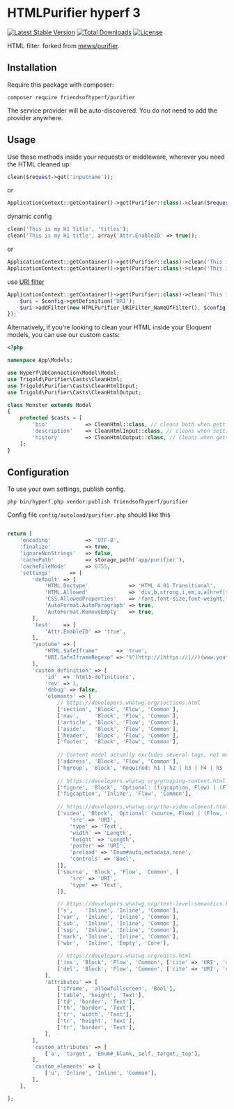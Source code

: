 # HTMLPurifier hyperf 3

[![Latest Stable Version](https://img.shields.io/packagist/v/friendsofhyperf/purifier)](https://packagist.org/packages/friendsofhyperf/purifier)
[![Total Downloads](https://img.shields.io/packagist/dt/friendsofhyperf/purifier)](https://packagist.org/packages/friendsofhyperf/purifier)
[![License](https://img.shields.io/packagist/l/friendsofhyperf/purifier)](https://github.com/friendsofhyperf/purifier)

HTML filter. forked from [mews/purifier](https://github.com/mewebstudio/Purifier).

## Installation

Require this package with composer:
```
composer require friendsofhyperf/purifier
```

The service provider will be auto-discovered. You do not need to add the provider anywhere.


## Usage


Use these methods inside your requests or middleware, wherever you need the HTML cleaned up:

```php
clean($request->get('inputname'));
```
or

```php
ApplicationContext::getContainer()->get(Purifier::class)->clean($request->get('inputname'));
```

dynamic config
```php
clean('This is my H1 title', 'titles');
clean('This is my H1 title', array('Attr.EnableID' => true));
```
or

```php
ApplicationContext::getContainer()->get(Purifier::class)->clean('This is my H1 title', 'titles');
ApplicationContext::getContainer()->get(Purifier::class)->clean('This is my H1 title', array('Attr.EnableID' => true));
```

use [URI filter](http://htmlpurifier.org/docs/enduser-uri-filter.html)

```php
ApplicationContext::getContainer()->get(Purifier::class)->clean('This is my H1 title', 'titles', function (HTMLPurifier_Config $config) {
    $uri = $config->getDefinition('URI');
    $uri->addFilter(new HTMLPurifier_URIFilter_NameOfFilter(), $config);
});
```

Alternatively, if you're looking to clean your HTML inside your Eloquent models, you can use our custom casts:

```php
<?php

namespace App\Models;

use Hyperf\DbConnection\Model\Model;
use Trigold\Purifier\Casts\CleanHtml;
use Trigold\Purifier\Casts\CleanHtmlInput;
use Trigold\Purifier\Casts\CleanHtmlOutput;

class Monster extends Model
{
    protected $casts = [
        'bio'            => CleanHtml::class, // cleans both when getting and setting the value
        'description'    => CleanHtmlInput::class, // cleans when setting the value
        'history'        => CleanHtmlOutput::class, // cleans when getting the value
    ];
}
```

## Configuration

To use your own settings, publish config.

```
php bin/hyperf.php vendor:publish friendsofhyperf/purifier
```

Config file `config/autoload/purifier.php` should like this

```php

return [
    'encoding'           => 'UTF-8',
    'finalize'           => true,
    'ignoreNonStrings'   => false,
    'cachePath'          => storage_path('app/purifier'),
    'cacheFileMode'      => 0755,
    'settings'      => [
        'default' => [
            'HTML.Doctype'             => 'HTML 4.01 Transitional',
            'HTML.Allowed'             => 'div,b,strong,i,em,u,a[href|title],ul,ol,li,p[style],br,span[style],img[width|height|alt|src]',
            'CSS.AllowedProperties'    => 'font,font-size,font-weight,font-style,font-family,text-decoration,padding-left,color,background-color,text-align',
            'AutoFormat.AutoParagraph' => true,
            'AutoFormat.RemoveEmpty'   => true,
        ],
        'test'    => [
            'Attr.EnableID' => 'true',
        ],
        "youtube" => [
            "HTML.SafeIframe"      => 'true',
            "URI.SafeIframeRegexp" => "%^(http://|https://|//)(www.youtube.com/embed/|player.vimeo.com/video/)%",
        ],
        'custom_definition' => [
            'id'  => 'html5-definitions',
            'rev' => 1,
            'debug' => false,
            'elements' => [
                // https://developers.whatwg.org/sections.html
                ['section', 'Block', 'Flow', 'Common'],
                ['nav',     'Block', 'Flow', 'Common'],
                ['article', 'Block', 'Flow', 'Common'],
                ['aside',   'Block', 'Flow', 'Common'],
                ['header',  'Block', 'Flow', 'Common'],
                ['footer',  'Block', 'Flow', 'Common'],
				
				// Content model actually excludes several tags, not modelled here
                ['address', 'Block', 'Flow', 'Common'],
                ['hgroup', 'Block', 'Required: h1 | h2 | h3 | h4 | h5 | h6', 'Common'],
				
				// https://developers.whatwg.org/grouping-content.html
                ['figure', 'Block', 'Optional: (figcaption, Flow) | (Flow, figcaption) | Flow', 'Common'],
                ['figcaption', 'Inline', 'Flow', 'Common'],
				
				// https://developers.whatwg.org/the-video-element.html#the-video-element
                ['video', 'Block', 'Optional: (source, Flow) | (Flow, source) | Flow', 'Common', [
                    'src' => 'URI',
					'type' => 'Text',
					'width' => 'Length',
					'height' => 'Length',
					'poster' => 'URI',
					'preload' => 'Enum#auto,metadata,none',
					'controls' => 'Bool',
                ]],
                ['source', 'Block', 'Flow', 'Common', [
					'src' => 'URI',
					'type' => 'Text',
                ]],

				// https://developers.whatwg.org/text-level-semantics.html
                ['s',    'Inline', 'Inline', 'Common'],
                ['var',  'Inline', 'Inline', 'Common'],
                ['sub',  'Inline', 'Inline', 'Common'],
                ['sup',  'Inline', 'Inline', 'Common'],
                ['mark', 'Inline', 'Inline', 'Common'],
                ['wbr',  'Inline', 'Empty', 'Core'],
				
				// https://developers.whatwg.org/edits.html
                ['ins', 'Block', 'Flow', 'Common', ['cite' => 'URI', 'datetime' => 'CDATA']],
                ['del', 'Block', 'Flow', 'Common', ['cite' => 'URI', 'datetime' => 'CDATA']],
            ],
            'attributes' => [
                ['iframe', 'allowfullscreen', 'Bool'],
                ['table', 'height', 'Text'],
                ['td', 'border', 'Text'],
                ['th', 'border', 'Text'],
                ['tr', 'width', 'Text'],
                ['tr', 'height', 'Text'],
                ['tr', 'border', 'Text'],
            ],
        ],
        'custom_attributes' => [
            ['a', 'target', 'Enum#_blank,_self,_target,_top'],
        ],
        'custom_elements' => [
            ['u', 'Inline', 'Inline', 'Common'],
        ],
    ],

];
```
